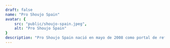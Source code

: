 ```yaml
---
draft: false
name: "Pro Shoujo Spain"
avatar: {
    src: "public/shoujo-spain.jpeg",
    alt: "Pro Shoujo Spain"
}
description: "Pro Shoujo Spain nació en mayo de 2008 como portal de referencia en castellano del shôjo manga y sus derivados. El equipo directivo está formado por especialistas en el género y publicamos noticias diarias para mantener informados a todos los shojeros de aquello que consideramos de interés. También apoyamos a los autores de manga occidental españoles y sus publicaciones, independientemente del género de sus obras."
---
```

